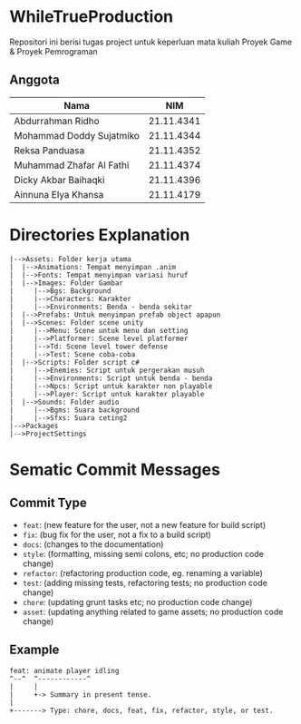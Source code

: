 # WhileTrueProduction
Repositori ini berisi tugas project untuk keperluan mata kuliah Proyek Game & Proyek Pemrograman
## Anggota
| Nama                       | NIM        |
|----------------------------|------------|
| Abdurrahman Ridho          | 21.11.4341 |
| Mohammad Doddy Sujatmiko   | 21.11.4344 |
| Reksa Panduasa             | 21.11.4352 |
| Muhammad Zhafar Al Fathi   | 21.11.4374 |
| Dicky Akbar Baihaqki       | 21.11.4396 |
| Ainnuna Elya Khansa        | 21.11.4179 |
# Directories Explanation
```
|-->Assets: Folder kerja utama
|  |-->Animations: Tempat menyimpan .anim
|  |-->Fonts: Tempat menyimpan variasi huruf
|  |-->Images: Folder Gambar
|     |-->Bgs: Background
|     |-->Characters: Karakter
|     |-->Environments: Benda - benda sekitar
|  |-->Prefabs: Untuk menyimpan prefab object apapun
|  |-->Scenes: Folder scene unity
|     |-->Menu: Scene untuk menu dan setting
|     |-->Platformer: Scene level platformer
|     |-->Td: Scene level tower defense
|     |-->Test: Scene coba-coba
|  |-->Scripts: Folder script c#
|     |-->Enemies: Script untuk pergerakan musuh
|     |-->Environments: Script untuk benda - benda
|     |-->Npcs: Script untuk karakter non playable
|     |-->Player: Script untuk karakter playable
|  |-->Sounds: Folder audio
|     |-->Bgms: Suara background
|     |-->Sfxs: Suara ceting2
|-->Packages
|-->ProjectSettings

```

# Sematic Commit Messages

## Commit Type
- `feat`: (new feature for the user, not a new feature for build script)
- `fix`: (bug fix for the user, not a fix to a build script)
- `docs`: (changes to the documentation)
- `style`: (formatting, missing semi colons, etc; no production code change)
- `refactor`: (refactoring production code, eg. renaming a variable)
- `test`: (adding missing tests, refactoring tests; no production code change)
- `chore`: (updating grunt tasks etc; no production code change)
- `asset`: (updating anything related to game assets; no production code change)

## Example

```
feat: animate player idling
^--^  ^------------^
|     |
|     +-> Summary in present tense.
|
+-------> Type: chore, docs, feat, fix, refactor, style, or test.
```
